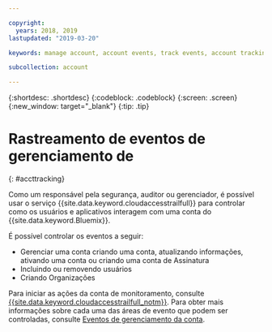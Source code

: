 ```yaml
---

copyright:
  years: 2018, 2019
lastupdated: "2019-03-20"

keywords: manage account, account events, track events, account tracking, monitoring

subcollection: account

---
```


{:shortdesc: .shortdesc}
{:codeblock: .codeblock}
{:screen: .screen}
{:new_window: target="_blank"}
{:tip: .tip}

# Rastreamento de eventos de gerenciamento de
{: #accttracking}

Como um responsável pela segurança, auditor ou gerenciador, é possível usar o serviço {{site.data.keyword.cloudaccesstrailfull}} para controlar como os usuários e aplicativos interagem com uma conta do {{site.data.keyword.Bluemix}}.

É possível controlar os eventos a seguir:

* Gerenciar uma conta criando uma conta, atualizando informações, ativando uma conta ou criando uma conta de Assinatura
* Incluindo ou removendo usuários
* Criando Organizações

Para iniciar as ações da conta de monitoramento, consulte [{{site.data.keyword.cloudaccesstrailfull_notm}}](/docs/services/cloud-activity-tracker). Para obter mais informações sobre cada uma das áreas de evento que podem ser controladas, consulte [Eventos de gerenciamento da conta](/docs/services/cloud-activity-tracker?topic=cloud-activity-tracker-at_events_acc_mgt).
